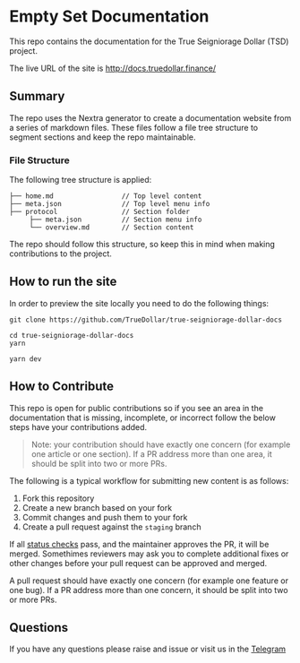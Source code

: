# Empty Set Documentation

This repo contains the documentation for the True Seigniorage Dollar (TSD) project.

The live URL of the site is http://docs.truedollar.finance/

## Summary

The repo uses the Nextra generator to create a documentation website from a series of markdown files. These files follow a file tree structure to segment sections and keep the repo maintainable.

### File Structure

The following tree structure is applied: 

```
├── home.md                 // Top level content
├── meta.json               // Top level menu info
├── protocol                // Section folder
     ├── meta.json          // Section menu info
     └── overview.md        // Section content
```

The repo should follow this structure, so keep this in mind when making contributions to the project.

## How to run the site

In order to preview the site locally you need to do the following things:

```
git clone https://github.com/TrueDollar/true-seigniorage-dollar-docs

cd true-seigniorage-dollar-docs
yarn

yarn dev
```

## How to Contribute

This repo is open for public contributions so if you see an area in the documentation that is missing, incomplete, or incorrect follow the below steps have your contributions added. 

> Note: your contribution should have exactly one concern (for example one article or one section). If a PR address more than one area, it should be split into two or more PRs.

The following is a typical workflow for submitting new content is as follows:

1. Fork this repository
2. Create a new branch based on your fork
3. Commit changes and push them to your fork
4. Create a pull request against the `staging` branch

If all [status checks](https://help.github.com/articles/about-status-checks/) pass, and the maintainer approves the PR, it will be merged. Somethimes reviewers may ask you to complete additional fixes or other changes before your pull request can be approved and merged.

A pull request should have exactly one concern (for example one feature or one bug). If a PR address more than one concern, it should be split into two or more PRs.

## Questions 

If you have any questions please raise and issue or visit us in the [Telegram](https://t.me/TrueSeigniorageDollar)

